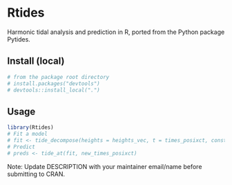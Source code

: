 # Rtides

Harmonic tidal analysis and prediction in R, ported from the Python package Pytides.

## Install (local)

```r
# from the package root directory
# install.packages("devtools")
# devtools::install_local(".")
```

## Usage

```r
library(Rtides)
# Fit a model
# fit <- tide_decompose(heights = heights_vec, t = times_posixct, constituents = noaa)
# Predict
# preds <- tide_at(fit, new_times_posixct)
```

Note: Update DESCRIPTION with your maintainer email/name before submitting to CRAN.
